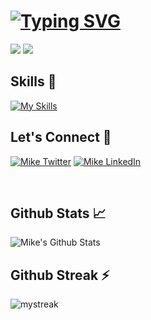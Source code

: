 # [![Typing SVG](https://readme-typing-svg.herokuapp.com/?lines=Hi!+👋+I'm+Vikash+💻;I+am+a+Full+Stack+Web+Developer+⚡)](https://git.io/typing-svg)

[![](https://komarev.com/ghpvc/?username=Michael-0208&color=blue&label=Profile%20Views)](https://github.com/Michael-0208/Michael-0208)
[![](https://img.shields.io/github/followers/Michael-0208?label=GitHub%20Followers)](https://github.com/Michael-0208)

## Skills 🎯

[![My Skills](https://skillicons.dev/icons?i=php,js,laravel,wordpress,vue,jquery,html,css,bootstrap,tailwind,mysql,git,nginx,linux,aws&perline=10)](https://github.com/Michael-0208)

## Let's Connect 🔗 

<a href="https://twitter.com/Michael37437801" target="_blank"><img src="https://img.shields.io/badge/Twitter-%231877F2.svg?&style=flat-square&logo=twitter&logoColor=white" alt=" Mike Twitter"></a>
<a href="https://www.linkedin.com/in/vikash-dangi-ba9387137/" target="_blank"><img src="https://img.shields.io/badge/LinkedIn-%230077B5.svg?&style=flat-square&logo=linkedin&logoColor=white" alt="Mike LinkedIn"></a>


<br>

## Github Stats 📈

![Mike's Github Stats](https://github-readme-stats.vercel.app/api?username=Michael-0208&include_all_commits=true&count_private=true&show_icons=true&theme=tokyonight&hide=stars)

## Github Streak ⚡

<img src="https://github-readme-streak-stats.herokuapp.com/?user=Michael-0208&theme=tokyonight" alt="mystreak"/>
